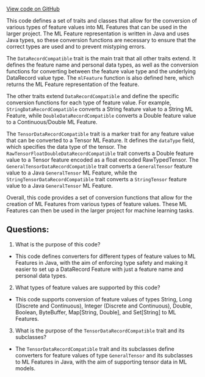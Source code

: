 [View code on GitHub](https://github.com/misbahsy/the-algorithm/product-mixer/core/src/main/scala/com/twitter/product_mixer/core/feature/datarecord/DataRecordCompatible.scala)

This code defines a set of traits and classes that allow for the conversion of various types of feature values into ML Features that can be used in the larger project. The ML Feature representation is written in Java and uses Java types, so these conversion functions are necessary to ensure that the correct types are used and to prevent mistyping errors. 

The `DataRecordCompatible` trait is the main trait that all other traits extend. It defines the feature name and personal data types, as well as the conversion functions for converting between the feature value type and the underlying DataRecord value type. The `mlFeature` function is also defined here, which returns the ML Feature representation of the feature.

The other traits extend `DataRecordCompatible` and define the specific conversion functions for each type of feature value. For example, `StringDataRecordCompatible` converts a String feature value to a String ML Feature, while `DoubleDataRecordCompatible` converts a Double feature value to a Continuous/Double ML Feature. 

The `TensorDataRecordCompatible` trait is a marker trait for any feature value that can be converted to a Tensor ML Feature. It defines the `dataType` field, which specifies the data type of the tensor. The `RawTensorFloatDoubleDataRecordCompatible` trait converts a Double feature value to a Tensor feature encoded as a float encoded RawTypedTensor. The `GeneralTensorDataRecordCompatible` trait converts a `GeneralTensor` feature value to a Java `GeneralTensor` ML Feature, while the `StringTensorDataRecordCompatible` trait converts a `StringTensor` feature value to a Java `GeneralTensor` ML Feature.

Overall, this code provides a set of conversion functions that allow for the creation of ML Features from various types of feature values. These ML Features can then be used in the larger project for machine learning tasks.
## Questions: 
 1. What is the purpose of this code?
- This code defines converters for different types of feature values to ML Features in Java, with the aim of enforcing type safety and making it easier to set up a DataRecord Feature with just a feature name and personal data types.

2. What types of feature values are supported by this code?
- This code supports conversion of feature values of types String, Long (Discrete and Continuous), Integer (Discrete and Continuous), Double, Boolean, ByteBuffer, Map[String, Double], and Set[String] to ML Features.

3. What is the purpose of the `TensorDataRecordCompatible` trait and its subclasses?
- The `TensorDataRecordCompatible` trait and its subclasses define converters for feature values of type `GeneralTensor` and its subclasses to ML Features in Java, with the aim of supporting tensor data in ML models.